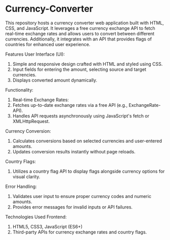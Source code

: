 # Currency-Converter
This repository hosts a currency converter web application built with HTML, CSS, and JavaScript. It leverages a free currency exchange API to fetch real-time exchange rates and allows users to convert between different currencies. Additionally, it integrates with an API that provides flags of countries for enhanced user experience.

Features
User Interface (UI):
1. Simple and responsive design crafted with HTML and styled using CSS.
2. Input fields for entering the amount, selecting source and target currencies.
3. Displays converted amount dynamically.


Functionality:
1. Real-time Exchange Rates:
2. Fetches up-to-date exchange rates via a free API (e.g., ExchangeRate-API).
3. Handles API requests asynchronously using JavaScript's fetch or XMLHttpRequest.

Currency Conversion:
1. Calculates conversions based on selected currencies and user-entered amounts.
2. Updates conversion results instantly without page reloads.

Country Flags:
1. Utilizes a country flag API to display flags alongside currency options for visual clarity.

Error Handling:
1. Validates user input to ensure proper currency codes and numeric amounts.
2. Provides error messages for invalid inputs or API failures.

Technologies Used
Frontend:
1. HTML5, CSS3, JavaScript (ES6+)
2. Third-party APIs for currency exchange rates and country flags.
